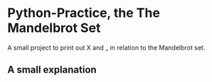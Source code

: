 # Python-Practice, the The Mandelbrot Set

A small project to print out X and _ in relation to the Mandelbrot set.

## A small explanation

